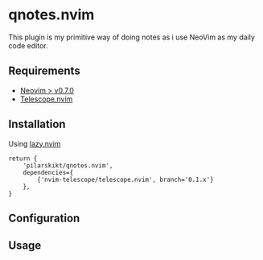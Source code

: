 # qnotes.nvim

This plugin is my primitive way of doing notes as i use NeoVim as my daily code editor.

## Requirements
* [Neovim > v0.7.0](https://github.com/neovim/neovim/releases/tag/v0.7.0)
* [Telescope.nvim](https://github.com/nvim-telescope/telescope.nvim)

## Installation
Using [lazy.nvim](https://github.com/folke/lazy.nvim)

```
return {
    'pilarskikt/qnotes.nvim',
    dependencies={
        {'nvim-telescope/telescope.nvim', branch='0.1.x'}
    },
}
```

## Configuration

## Usage
